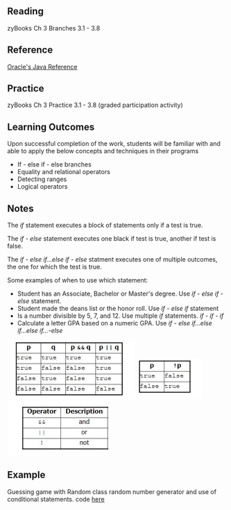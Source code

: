 ## Reading

zyBooks Ch 3 Branches 3.1 - 3.8

## Reference
[Oracle's Java Reference](https://docs.oracle.com/javase/tutorial/index.html)

## Practice

zyBooks Ch 3 Practice 3.1 - 3.8 (graded participation activity)

## Learning Outcomes
Upon successful completion of the work, students will be familiar with and able to apply the below concepts and techniques in their programs

* If - else if - else branches
* Equality and relational operators
* Detecting ranges 
* Logical operators

## Notes

The *if* statement executes a block of statements only if a test is true. 

The *if - else* statement executes one black if test is true, another if test is false.

The *if - else if...else if - else* statment executes one of multiple outcomes, the one for which the test is true.

Some examples of when to use which statement:
* Student has an Associate, Bachelor or Master's degree. Use *if - else if - else* statement.
* Student made the deans list or the honor roll. Use *if - else if* statement
* Is a number divisible by 5, 7, and 12. Use multiple *if* statements. *if - if - if*
* Calculate a letter GPA based on a numeric GPA. Use *if - else if...else if...else if...-else*






![Truth Table](truth-table.JPG)
![](not.JPG)
![Logical Operators](logical-operators.JPG)

## Example
Guessing game with Random class random number generator and use of conditional statements.
code [here](https://github.com/ava11235/it211/blob/master/GuessingGame.java)
